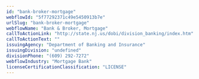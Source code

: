 ```yaml
---
id: "bank-broker-mortgage"
webflowId: "5f77292371c49e5450913b7e"
urlSlug: "bank-broker-mortgage"
webflowName: "Bank & Broker, Mortgage"
callToActionLink: "http://state.nj.us/dobi/division_banking/index.htm"
callToActionText: ""
issuingAgency: "Department of Banking and Insurance"
issuingDivision: "undefined"
divisionPhone: "(609) 292-7272"
webflowIndustry: "Mortgage Bank"
licenseCertificationClassification: "LICENSE"
---
```

